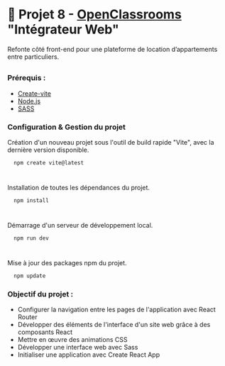 # 🏨 Projet 8 - [OpenClassrooms](https://openclassrooms.com/fr/) "Intégrateur Web"
Refonte côté front-end pour une plateforme de location d’appartements entre particuliers.

##
### Prérequis :
- [Create-vite](https://vitejs.dev/guide/)
- [Node.js](https://nodejs.org/en)
- [SASS](https://sass-lang.com/)

### Configuration & Gestion du projet
Création d'un nouveau projet sous l'outil de build rapide "Vite", avec la dernière version disponible. 
```bash
  npm create vite@latest
```
#

Installation de toutes les dépendances du projet.
```bash
  npm install
```
#

Démarrage d'un serveur de développement local.
```bash
  npm run dev
```
#

Mise à jour des packages npm du projet.
```bash
  npm update 
```

### Objectif du projet : 
- Configurer la navigation entre les pages de l'application avec React Router
- Développer des éléments de l'interface d'un site web grâce à des composants React
- Mettre en œuvre des animations CSS
- Développer une interface web avec Sass
- Initialiser une application avec Create React App
